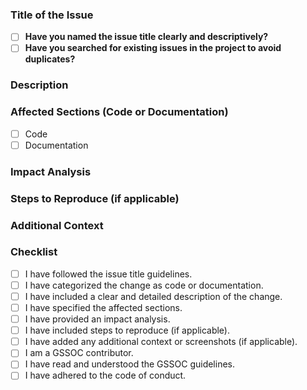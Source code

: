 ### Title of the Issue
- [ ] **Have you named the issue title clearly and descriptively?**  
- [ ] **Have you searched for existing issues in the project to avoid duplicates?**
<!-- Example: "refactor: [Component] Optimize search algorithm" -->
<!-- Use format: "refactor: [affected section] concise description" -->

### Description
<!-- Provide a detailed description of the code change you're suggesting and why it's necessary. -->

### Affected Sections (Code or Documentation)
<!-- Specify which sections of the codebase or documentation will be affected by this change. -->

- [ ] Code
- [ ] Documentation

### Impact Analysis
<!-- Describe the impact of this change on the project, including possible side effects and necessary modifications in the related modules or components. -->

### Steps to Reproduce (if applicable)
<!-- Provide a step-by-step description of how to reproduce the issue or verify the changes. -->

### Additional Context
<!-- Add any other context or screenshots about the issue here. -->

### Checklist
- [ ] I have followed the issue title guidelines.
- [ ] I have categorized the change as code or documentation.
- [ ] I have included a clear and detailed description of the change.
- [ ] I have specified the affected sections.
- [ ] I have provided an impact analysis.
- [ ] I have included steps to reproduce (if applicable).
- [ ] I have added any additional context or screenshots (if applicable).
- [ ] I am a GSSOC contributor.
- [ ] I have read and understood the GSSOC guidelines.
- [ ] I have adhered to the code of conduct.
